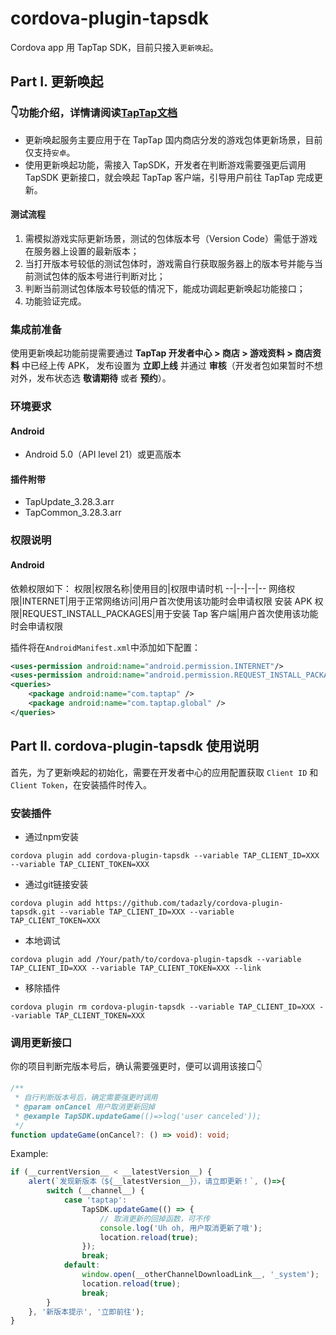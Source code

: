 # cordova-plugin-tapsdk

Cordova app 用 TapTap SDK，目前只接入`更新唤起`。

## Part I. 更新唤起
### 👇功能介绍，详情请阅读[TapTap文档](https://developer.taptap.cn/docs/sdk/update/features/)
- 更新唤起服务主要应用于在 TapTap 国内商店分发的游戏包体更新场景，目前仅支持`安卓`。
- 使用更新唤起功能，需接入 TapSDK，开发者在判断游戏需要强更后调用 TapSDK 更新接口，就会唤起 TapTap 客户端，引导用户前往 TapTap 完成更新。

#### 测试流程
1. 需模拟游戏实际更新场景，测试的包体版本号（Version Code）需低于游戏在服务器上设置的最新版本；
2. 当打开版本号较低的测试包体时，游戏需自行获取服务器上的版本号并能与当前测试包体的版本号进行判断对比；
3. 判断当前测试包体版本号较低的情况下，能成功调起更新唤起功能接口；
4. 功能验证完成。

### 集成前准备​

使用更新唤起功能前提需要通过 **TapTap 开发者中心 > 商店 > 游戏资料 > 商店资料** 中已经上传 APK， 发布设置为 **立即上线** 并通过 **审核**（开发者包如果暂时不想对外，发布状态选 **敬请期待** 或者 **预约**）。

### 环境要求
#### Android
- Android 5.0（API level 21）或更高版本
#### 插件附带
- TapUpdate_3.28.3.arr
- TapCommon_3.28.3.arr

### 权限说明
#### Android
依赖权限如下：
权限|权限名称|使用目的|权限申请时机
--|--|--|--
网络权限|INTERNET|用于正常网络访问|用户首次使用该功能时会申请权限
安装 APK 权限|REQUEST_INSTALL_PACKAGES|用于安装 Tap 客户端|用户首次使用该功能时会申请权限

插件将在`AndroidManifest.xml`中添加如下配置：
```xml
<uses-permission android:name="android.permission.INTERNET"/>
<uses-permission android:name="android.permission.REQUEST_INSTALL_PACKAGES" />
<queries>
    <package android:name="com.taptap" />
    <package android:name="com.taptap.global" />
</queries>
```

## Part II. cordova-plugin-tapsdk 使用说明

首先，为了更新唤起的初始化，需要在开发者中心的应用配置获取 `Client ID` 和 `Client Token`，在安装插件时传入。

### 安装插件
- 通过npm安装
``` shell
cordova plugin add cordova-plugin-tapsdk --variable TAP_CLIENT_ID=XXX --variable TAP_CLIENT_TOKEN=XXX
```

- 通过git链接安装
``` shell
cordova plugin add https://github.com/tadazly/cordova-plugin-tapsdk.git --variable TAP_CLIENT_ID=XXX --variable TAP_CLIENT_TOKEN=XXX
```

- 本地调试
``` shell
cordova plugin add /Your/path/to/cordova-plugin-tapsdk --variable TAP_CLIENT_ID=XXX --variable TAP_CLIENT_TOKEN=XXX --link
```

- 移除插件
``` shell
cordova plugin rm cordova-plugin-tapsdk --variable TAP_CLIENT_ID=XXX --variable TAP_CLIENT_TOKEN=XXX
```

### 调用更新接口
你的项目判断完版本号后，确认需要强更时，便可以调用该接口👇
``` typeScript
/**
 * 自行判断版本号后，确定需要强更时调用
 * @param onCancel 用户取消更新回掉
 * @example TapSDK.updateGame(()=>log('user canceled'));
 */
function updateGame(onCancel?: () => void): void;
```
Example:
``` js
if (__currentVersion__ < __latestVersion__) {
    alert(`发现新版本（${__latestVersion__}），请立即更新！`, ()=>{
        switch (__channel__) {
            case 'taptap':
                TapSDK.updateGame(() => {
                    // 取消更新的回掉函数，可不传
                    console.log('Uh oh, 用户取消更新了哦');
                    location.reload(true);
                });
                break;
            default:
                window.open(__otherChannelDownloadLink__, '_system');
                location.reload(true);
                break;
        }
    }, '新版本提示', '立即前往');
}
```